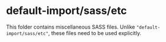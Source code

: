 # default-import/sass/etc

This folder contains miscellaneous SASS files. Unlike `"default-import/sass/etc"`, these files
need to be used explicitly.
